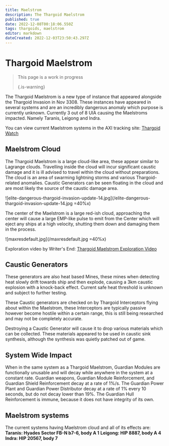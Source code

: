 ```yaml
---
title: Maelstrom
description: The Thargoid Maelstrom
published: true
date: 2022-12-08T00:18:06.550Z
tags: thargoids, maelstrom
editor: markdown
dateCreated: 2022-12-03T23:50:43.297Z
---
```


# Thargoid Maelstrom

> This page is a work in progress 
> 
> {.is-warning}

The Thargoid Maelstrom is a new type of instance that appeared alongside the Thargoid Invasion in Nov 3308. These instances have appeared in several systems and are an incredibly dangerous anomaly which purpose is currently unknown. Currently 3 out of 8 UIA causing the Maelstroms impacted. Namely Taranis, Leigong and Indra.

You can view current Maelstrom systems in the AXI tracking site: [Thargoid Watch](https://www.antixenoinitiative.com/watch)

## Maelstrom Cloud
The Thargoid Maelstrom is a large cloud-like area, these appear similar to Lagrange clouds. Travelling inside the cloud will incur significant caustic damage and it is ill advised to travel within the cloud without preparations. The cloud is an area of swarming lightning storms and various Thargoid-related anomalies. Caustic Generators can be seen floating in the cloud and are most likely the source of the caustic damage area.

!\[elite-dangerous-thargoid-invasion-update-14.jpg\](/elite-dangerous-thargoid-invasion-update-14.jpg =40%x)

The center of the Maelstrom is a large red-ish cloud, approaching the center will cause a large EMP-like pulse to emit from the Center which will eject any ships at a high velocity, shutting them down and damaging them in the process.


!\[maxresdefault.jpg\](/maxresdefault.jpg =40%x)

Exploration video by Writer's End: [Thargoid Maelstrom Exploration Video](https://youtu.be/3NqAGO6oX_Q)

## Caustic Generators

These generators are also heat based Mines, these mines when detecting heat slowly drift towards ship and then explode, causing a 3km caustic explosion with a knock-back effect. Current safe heat threshold is unknown and subject to further testing.

These Caustic generators are checked on by Thargoid Interceptors flying about within the Maelstrom, these Interceptors are typically passive however become hostile within a certain range, this is still being researched and may not be completely accurate.

Destroying a Caustic Generator will cause it to drop various materials which can be collected. These materials appeared to be used in caustic sink synthesis, although the synthesis was quietly patched out of game.

## System Wide Impact
When in the same system as a Thargoid Maelstrom, Guardian Modules are functionally unusable and will decay while anywhere in the system at a constant rate. Guardian weapons, Guardian Module Reinforcement, and Guardian Shield Reinforcement decay at a rate of 1%/s. The Guardian Power Plant and Guardian Power Distributor decay at a rate of 1% every 10 seconds, but do not decay lower than 19%. The Guardian Hull Reinforcement is immune, because it does not have integrity of its own.

## Maelstrom systems
The current systems having Maelstrom cloud and all of its effects are: **Taranis: Hyades Sector FB-N b7-6, body A 1** **Leigong: HIP 8887, body A 4** **Indra: HIP 20567, body 7**